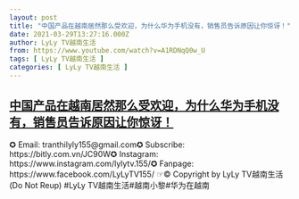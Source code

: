 ```yaml
---
layout: post
title: "中国产品在越南居然那么受欢迎，为什么华为手机没有，销售员告诉原因让你惊讶！"
date: 2021-03-29T13:27:16.000Z
author: LyLy TV越南生活
from: https://www.youtube.com/watch?v=A1RDNqQ0w_U
tags: [ LyLy TV越南生活 ]
categories: [ LyLy TV越南生活 ]
---
```

<!--1617024436000-->
[中国产品在越南居然那么受欢迎，为什么华为手机没有，销售员告诉原因让你惊讶！](https://www.youtube.com/watch?v=A1RDNqQ0w_U)
------

<div>
✪ Email: tranthilyly155@gmail.com✪ Subscribe: https://bitly.com.vn/JC90W✪ Instagram: https://www.instagram.com/lylytv.155/✪  Fanpage: https://www.facebook.com/LyLyTV155/ ☞© Copyright by LyLy TV越南生活 (Do Not Reup) #LyLy TV越南生活#越南小黎#华为在越南
</div>
